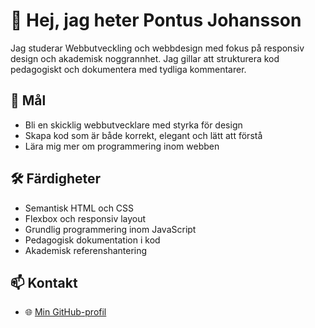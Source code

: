 # 👋 Hej, jag heter Pontus Johansson

Jag studerar Webbutveckling och webbdesign med fokus på responsiv design och akademisk noggrannhet. Jag gillar att strukturera kod pedagogiskt och dokumentera med tydliga kommentarer.

## 🎯 Mål
- Bli en skicklig webbutvecklare med styrka för design
- Skapa kod som är både korrekt, elegant och lätt att förstå
- Lära mig mer om programmering inom webben

## 🛠️ Färdigheter
- Semantisk HTML och CSS
- Flexbox och responsiv layout
- Grundlig programmering inom JavaScript
- Pedagogisk dokumentation i kod
- Akademisk referenshantering

## 📫 Kontakt
- 🌐 [Min GitHub-profil](https://github.com/punttt)

